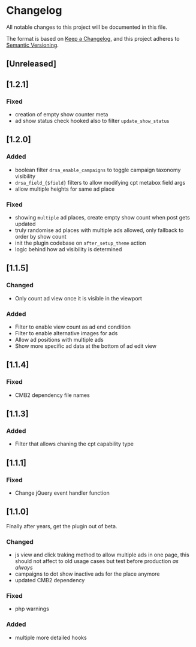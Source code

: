 # Changelog
All notable changes to this project will be documented in this file.

The format is based on [Keep a Changelog](https://keepachangelog.com/en/1.0.0/), and this project adheres to [Semantic Versioning](https://semver.org/spec/v2.0.0.html).

## [Unreleased]

## [1.2.1]
### Fixed
- creation of empty show counter meta
- ad show status check hooked also to filter `update_show_status`

## [1.2.0]
### Added
- boolean filter `drsa_enable_campaigns` to toggle campaign taxonomy visibility
- `drsa_field_{$field}` filters to allow modifying cpt metabox field args
- allow multiple heights for same ad place

### Fixed
- showing `multiple` ad places, create empty show count when post gets updated
- truly randomise ad places with multiple ads allowed, only fallback to order by show count
- init the plugin codebase on `after_setup_theme` action
- logic behind how ad visibility is determined

## [1.1.5]
### Changed
- Only count ad view once it is visible in the viewport

### Added
- Filter to enable view count as ad end condition
- Filter to enable alternative images for ads
- Allow ad positions with multiple ads
- Show more specific ad data at the bottom of ad edit view

## [1.1.4]
### Fixed
- CMB2 dependency file names

## [1.1.3]
### Added
- Filter that allows chaning the cpt capability type

## [1.1.1]
### Fixed
- Change jQuery event handler function

## [1.1.0]
Finally after years, get the plugin out of beta.

### Changed
- js view and click traking method to allow multiple ads in one page, this should not affect to old usage cases but test before production _as always_
- campaigns to dot show inactive ads for the place anymore
- updated CMB2 dependency

### Fixed
- php warnings

### Added
- multiple more detailed hooks

